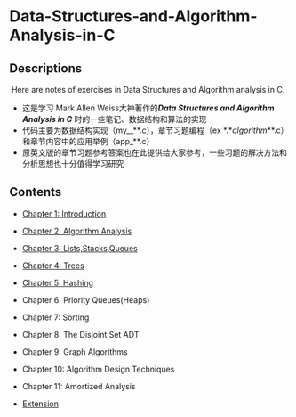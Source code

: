 # Data-Structures-and-Algorithm-Analysis-in-C

## Descriptions

​	Here are notes of exercises in Data Structures and Algorithm analysis in C.

- 这是学习 Mark Allen Weiss大神著作的***Data Structures and Algorithm Analysis in C*** 时的一些笔记、数据结构和算法的实现
- 代码主要为数据结构实现（my__\*\*.c），章节习题编程（ex \*.\*_algorithm_\*\*.c）和章节内容中的应用举例（app\_**.c）
- 原英文版的章节习题参考答案也在此提供给大家参考，一些习题的解决方法和分析思想也十分值得学习研究

## Contents

+ [Chapter 1: Introduction](./chapter01/README.md)

+ [Chapter 2: Algorithm Analysis](./chapter02/README.md)

+ [Chapter 3: Lists,Stacks,Queues](./chapter03/README.md)

+ [Chapter 4: Trees](./chapter04/README.md)

+ [Chapter 5: Hashing](./chapter05/README.md)

+ Chapter 6: Priority Queues(Heaps)
+ Chapter 7: Sorting
+ Chapter 8: The Disjoint Set ADT
+ Chapter 9: Graph Algorithms
+ Chapter 10: Algorithm Design Techniques
+ Chapter 11: Amortized Analysis

+ [Extension](./extension/README.md)